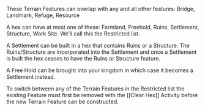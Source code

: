 These Terrain Features can overlap with any and all other features: Bridge, Landmark, Refuge, Resource

A hex can have at most one of these: Farmland, Freehold, Ruins, Settlement, Structure, Work Site. We’ll call this the Restricted list.

A Settlement can be built in a hex that contains Ruins or a Structure. The Ruins/Structure are incorporated into the Settlement and once a Settlement is built the hex ceases to have the Ruins or Structure feature. 

A Free Hold can be brought into your kingdom in which case it becomes a Settlement instead. 

To switch between any of the Terrain Features in the Restricted list the existing Feature must first be removed with the [[Clear Hex]] Activity before the new Terrain Feature can be constructed.
